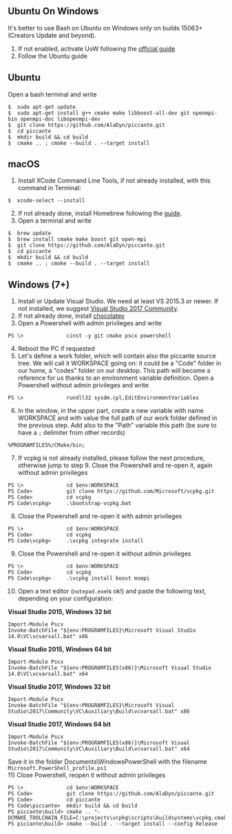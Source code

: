 ## Ubuntu On Windows
It's better to use Bash on Ubuntu on Windows only on builds 15063+ (Creators Update and beyond).  
1) If not enabled, activate UoW following the [official guide](https://msdn.microsoft.com/it-it/commandline/wsl/install_guide)
2) Follow the Ubuntu guide



## Ubuntu
Open a bash terminal and write  
```
$  sudo apt-get update
$  sudo apt-get install g++ cmake make libboost-all-dev git openmpi-bin openmpi-doc libopenmpi-dev
$  git clone https://github.com/AlaDyn/piccante.git
$  cd piccante
$  mkdir build && cd build
$  cmake .. ; cmake --build . --target install
```


## macOS
1) Install XCode Command Line Tools, if not already installed, with this command in Terminal:
```
$  xcode-select --install
```
2) If not already done, install Homebrew following the [guide](https://brew.sh/index_it.html).  
3) Open a terminal and write
```
$  brew update
$  brew install cmake make boost git open-mpi
$  git clone https://github.com/AlaDyn/piccante.git
$  cd piccante
$  mkdir build && cd build
$  cmake .. ; cmake --build . --target install
```


## Windows (7+)
1) Install or Update Visual Studio. We need at least VS 2015.3 or newer. If not installed, we suggest [Visual Studio 2017 Community](http://visualstudio.com).  
2) If not already done, install [chocolatey](http://chocolatey.org)
3) Open a Powershell with admin privileges and write
```
PS \>              cinst -y git cmake pscx powershell
```
4) Reboot the PC if requested
5) Let's define a work folder, which will contain also the piccante source tree. We will call it WORKSPACE going on: it could be a "Code" folder in our home, a "codes" folder on our desktop. This path will become a reference for us thanks to an environment variable definition. Open a Powershell without admin privileges and write
```
PS \>              rundll32 sysdm.cpl,EditEnvironmentVariables
```
6) In the window, in the upper part, create a new variable with name WORKSPACE and with value the full path of our work folder defined in the previous step. Add also to the "Path" variable this path (be sure to have a `;` delimiter from other records)
```
%PROGRAMFILES%/CMake/bin;
```
7) If vcpkg is not already installed, please follow the next procedure, otherwise jump to step 9. Close the Powershell and re-open it, again without admin privileges
```
PS \>              cd $env:WORKSPACE
PS Code>           git clone https://github.com/Microsoft/vcpkg.git
PS Code>           cd vcpkg
PS Code\vcpkg>     .\bootstrap-vcpkg.bat 
```
8) Close the Powershell and re-open it with admin privileges
```
PS \>              cd $env:WORKSPACE
PS Code>           cd vcpkg
PS Code\vcpkg>     .\vcpkg integrate install
```
9) Close the Powershell and re-open it without admin privileges
```
PS \>              cd $env:WORKSPACE
PS Code>           cd vcpkg
PS Code\vcpkg>     .\vcpkg install boost msmpi
```
10) Open a text editor (`notepad.exe`is ok!) and paste the following text, depending on your configuration:

**Visual Studio 2015, Windows 32 bit**
```
Import-Module Pscx
Invoke-BatchFile "${env:PROGRAMFILES}\Microsoft Visual Studio 14.0\VC\vcvarsall.bat" x86
```
**Visual Studio 2015, Windows 64 bit**
```
Import-Module Pscx
Invoke-BatchFile "${env:PROGRAMFILES(x86)}\Microsoft Visual Studio 14.0\VC\vcvarsall.bat" x64
```
**Visual Studio 2017, Windows 32 bit**
```
Import-Module Pscx
Invoke-BatchFile "${env:PROGRAMFILES}\Microsoft Visual Studio\2017\Community\VC\Auxiliary\Build\vcvarsall.bat" x86
```
**Visual Studio 2017, Windows 64 bit**
```
Import-Module Pscx
Invoke-BatchFile "${env:PROGRAMFILES(x86)}\Microsoft Visual Studio\2017\Community\VC\Auxiliary\Build\vcvarsall.bat" x64
```
Save it in the folder Documents\WindowsPowerShell with the filename `Microsoft.PowerShell_profile.ps1`   
11) Close Powershell, reopen it without admin privileges
```
PS \>              cd $env:WORKSPACE
PS Code>           git clone https://github.com/AlaDyn/piccante.git
PS Code>           cd piccante
PS Code\piccante>  mkdir build && cd build
PS piccante\build> cmake .. "-DCMAKE_TOOLCHAIN_FILE=C:\projects\vcpkg\scripts\buildsystems\vcpkg.cmake"
PS piccante\build> cmake --build . --target install --config Release
```

